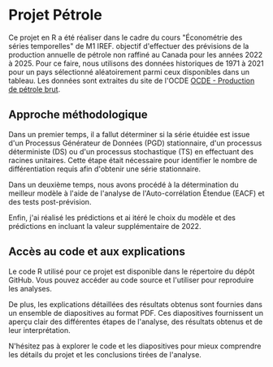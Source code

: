 # Projet Pétrole

Ce projet en R a été réaliser dans le cadre du cours "Économétrie des séries temporelles" de M1 IREF. objectif d'effectuer des prévisions de la production annuelle de pétrole non raffiné au Canada pour les années 2022 à 2025. Pour ce faire, nous utilisons des données historiques de 1971 à 2021 pour un pays sélectionné aléatoirement parmi ceux disponibles dans un tableau. Les données sont extraites du site de l'OCDE [OCDE - Production de pétrole brut](https://data.oecd.org/energy/crude-oil-production.htm#indicator-chart).

## Approche méthodologique

Dans un premier temps, il a fallut déterminer si la série étuidée est issue d'un Processus Générateur de Données (PGD) stationnaire, d'un processus déterministe (DS) ou d'un processus stochastique (TS) en effectuant des racines unitaires. Cette étape était nécessaire pour identifier le nombre de différentiation requis afin d'obtenir une série stationnaire.

Dans un deuxième temps, nous avons procédé à la détermination du meilleur modèle à l'aide de l'analyse de l'Auto-corrélation Étendue (EACF) et des tests post-prévision.

Enfin, j'ai réalisé les prédictions et ai itéré le choix du modèle et des prédictions en incluant la valeur supplémentaire de 2022.

## Accès au code et aux explications

Le code R utilisé pour ce projet est disponible dans le répertoire du dépôt GitHub. Vous pouvez accéder au code source et l'utiliser pour reproduire les analyses.

De plus, les explications détaillées des résultats obtenus sont fournies dans un ensemble de diapositives au format PDF. Ces diapositives fournissent un aperçu clair des différentes étapes de l'analyse, des résultats obtenus et de leur interprétation.

N'hésitez pas à explorer le code et les diapositives pour mieux comprendre les détails du projet et les conclusions tirées de l'analyse.
